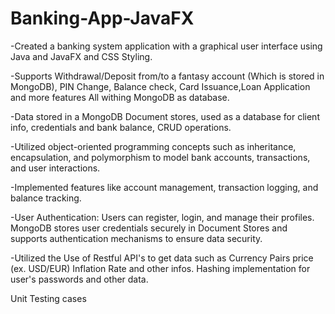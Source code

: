# Banking-App-JavaFX

-Created a banking system application with a graphical user interface using Java and JavaFX and CSS Styling.

-Supports Withdrawal/Deposit from/to a fantasy account (Which is stored in MongoDB), PIN Change, Balance check, Card Issuance,Loan Application and more features All withing MongoDB as database.

-Data stored in a MongoDB Document stores, used as a database for client info, credentials and bank balance, CRUD operations.

-Utilized object-oriented programming concepts such as inheritance, encapsulation, and polymorphism to model bank accounts, transactions, and user interactions.

-Implemented features like account management, transaction logging, and balance tracking.

-User Authentication: Users can register, login, and manage their profiles. MongoDB stores user credentials securely in Document Stores and supports authentication mechanisms to ensure data security.

-Utilized the Use of Restful API's to get data such as Currency Pairs price (ex. USD/EUR) Inflation Rate and other infos. Hashing implementation for user's passwords and other data.

Unit Testing cases
